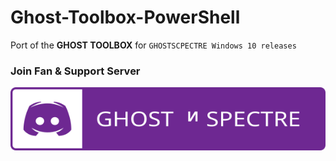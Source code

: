 # Ghost-Toolbox-PowerShell
Port of the **GHOST TOOLBOX** for `GHOSTSCPECTRE Windows 10 releases`

### Join Fan & Support Server
[![Support Server](assets/ghostspectre-discord-badge.svg)](https://discord.gg/ufQNTe24jp)
